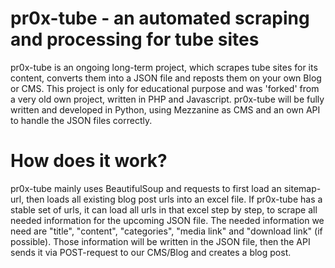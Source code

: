 pr0x-tube - an automated scraping and processing for tube sites
=============

pr0x-tube is an ongoing long-term project, which scrapes tube sites for its content, converts them into a JSON file and reposts them on your own Blog or CMS.
This project is only for educational purpose and was 'forked' from a very old own project, written in PHP and Javascript.
pr0x-tube will be fully written and developed in Python, using Mezzanine as CMS and an own API to handle the JSON files correctly.

# How does it work?

pr0x-tube mainly uses BeautifulSoup and requests to first load an sitemap-url, then loads all existing blog post urls into an excel file.
If pr0x-tube has a stable set of urls, it can load all urls in that excel step by step, to scrape all needed information for the upcoming JSON file.
The needed information we need are "title", "content", "categories", "media link" and "download link" (if possible).
Those information will be written in the JSON file, then the API sends it via POST-request to our CMS/Blog and creates a blog post.


